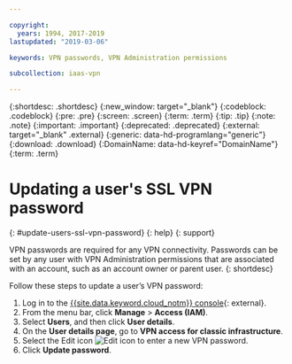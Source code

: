 ```yaml
---

copyright:
  years: 1994, 2017-2019
lastupdated: "2019-03-06"

keywords: VPN passwords, VPN Administration permissions

subcollection: iaas-vpn

---
```


{:shortdesc: .shortdesc}
{:new_window: target="_blank"}
{:codeblock: .codeblock}
{:pre: .pre}
{:screen: .screen}
{:term: .term}
{:tip: .tip}
{:note: .note}
{:important: .important}
{:deprecated: .deprecated}
{:external: target="_blank" .external}
{:generic: data-hd-programlang="generic"}
{:download: .download}
{:DomainName: data-hd-keyref="DomainName"}
{:term: .term}

# Updating a user's SSL VPN password
{: #update-users-ssl-vpn-password}
{: help}
{: support}

VPN passwords are required for any VPN connectivity. Passwords can be set by any user with VPN Administration permissions that are associated with an account, such as an account owner or parent user.
{: shortdesc}

Follow these steps to update a user’s VPN password:

1. Log in to the [{{site.data.keyword.cloud_notm}} console](https://{DomainName}/){: external}.
1. From the menu bar, click **Manage** &gt; **Access (IAM)**.
2. Select **Users**, and then click **User details**.
3. On the **User details page**, go to **VPN access for classic infrastructure**.
4. Select the Edit icon ![Edit icon](../images/icon_write.svg) to enter a new VPN password.
5. Click **Update password**.
